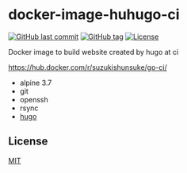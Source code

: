 # docker-image-huhugo-ci

[![GitHub last commit](https://img.shields.io/github/last-commit/suzuki-shunsuke/docker-image-hugo-ci.svg)](https://github.com/suzuki-shunsuke/docker-image-hugo-ci)
[![GitHub tag](https://img.shields.io/github/tag/suzuki-shunsuke/docker-image-hugo-ci.svg)](https://github.com/suzuki-shunsuke/docker-image-hugo-ci/releases)
[![License](http://img.shields.io/badge/license-mit-blue.svg?style=flat-square)](https://raw.githubusercontent.com/suzuki-shunsuke/docker-image-hugo-ci/master/LICENSE)

Docker image to build website created by hugo at ci

https://hub.docker.com/r/suzukishunsuke/go-ci/

* alpine 3.7
* git
* openssh
* rsync
* [hugo](https://gohugo.io/)

## License

[MIT](LICENSE)
